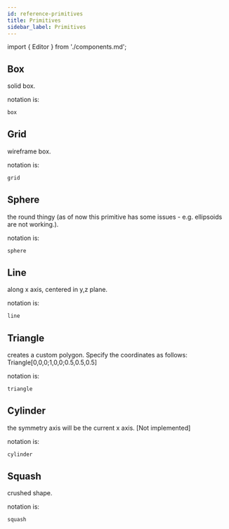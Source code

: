 ```yaml
---
id: reference-primitives
title: Primitives
sidebar_label: Primitives
---
```


import { Editor } from './components.md';

## Box

solid box.

<Editor src="https://after12am.github.io/eisenscript-editor/#B/S8qvAAA="/>

notation is:

```jsx
box
```

## Grid

wireframe box.

<Editor src="https://after12am.github.io/eisenscript-editor/#B/Sy/KTAEA"/>

notation is:

```jsx
grid
```

## Sphere

the round thingy (as of now this primitive has some issues - e.g. ellipsoids are not working.).

<Editor src="https://after12am.github.io/eisenscript-editor/#B/Ky7ISC1KBQA="/>

notation is:

```jsx
sphere
```

## Line

along x axis, centered in y,z plane.

<Editor src="https://after12am.github.io/eisenscript-editor/#B/y8nMSwUA"/>

notation is:

```jsx
line
```

<!--
## Point

centered in coordinate system.

<Editor src="https://after12am.github.io/eisenscript-editor/#B/y8nMSwUA"/>

notation is:

```jsx
point
```
-->

## Triangle

creates a custom polygon. Specify the coordinates as follows: Triangle[0,0,0;1,0,0;0.5,0.5,0.5]

<Editor src="https://after12am.github.io/eisenscript-editor/#B/KynKTMxLz0kFAA=="/>

notation is:

```jsx
triangle
```

<!--
## Mesh

prototype mesh

<Editor src="https://after12am.github.io/eisenscript-editor/#B/y8nMSwUA"/>

notation is:

```jsx
mesh
```
-->

## Cylinder

the symmetry axis will be the current x axis. [Not implemented]

<Editor src="https://after12am.github.io/eisenscript-editor/#B/S67MycxLSS0CAA=="/>

notation is:

```jsx
cylinder
```

<!--
## Tube

polygonal cylinder (will be drawn smoothly as the coordinate system transforms). [Not implemented]

<Editor src="https://after12am.github.io/eisenscript-editor/#B/S67MycxLSS0CAA=="/>

notation is:

```jsx
tube
```
-->

## Squash

crushed shape.

<Editor src="https://after12am.github.io/eisenscript-editor/#B/Ky4sTSzOAAA="/>

notation is:

```jsx
squash
```

